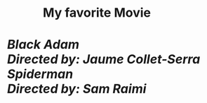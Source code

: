<html>
  <head>
<title><My favorite Movie></title>
<H1><b><center>My favorite Movie</b></center><h1><br1>
  </head>
  <body>
<ol>
<i> <i>Black Adam</i> </li><br><i>Directed by: Jaume Collet-Serra<br>
<i> <i>Spiderman</i> </li><br><i>Directed by: Sam Raimi
 
